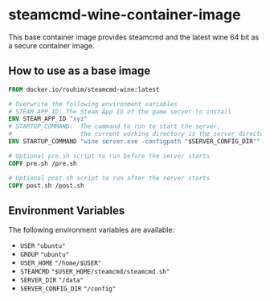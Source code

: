 # steamcmd-wine-container-image

This base container image provides steamcmd and the latest wine 64 bit as a secure container image.

## How to use as a base image

```Dockerfile
FROM docker.io/rouhim/steamcmd-wine:latest

# Overwrite the following environment variables
# STEAM_APP_ID: The Steam App ID of the game server to install
ENV STEAM_APP_ID "xyz"
# STARTUP_COMMAND:  The command to run to start the server, 
#                   the current working directory is the server directory ($SERVER_DIR)
ENV STARTUP_COMMAND "wine server.exe -configpath "$SERVER_CONFIG_DIR""

# Optional pre.sh script to run before the server starts
COPY pre.sh /pre.sh

# Optional post.sh script to run after the server starts
COPY post.sh /post.sh
```

## Environment Variables

The following environment variables are available:

* `USER` `"ubuntu"`
* `GROUP` `"ubuntu"`
* `USER_HOME` `"/home/$USER"`
* `STEAMCMD` `"$USER_HOME/steamcmd/steamcmd.sh"`
* `SERVER_DIR` `"/data"`
* `SERVER_CONFIG_DIR` `"/config"`